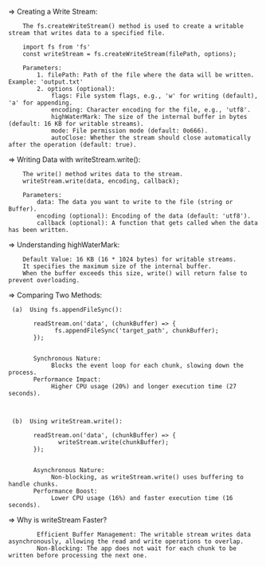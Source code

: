 =>  Creating a Write Stream:

        The fs.createWriteStream() method is used to create a writable stream that writes data to a specified file.

        import fs from 'fs'
        const writeStream = fs.createWriteStream(filePath, options);

        Parameters:
            1. filePath: Path of the file where the data will be written.  Example: 'output.txt'
            2. options (optional):
                flags: File system flags, e.g., 'w' for writing (default), 'a' for appending.
                encoding: Character encoding for the file, e.g., 'utf8'.
                highWaterMark: The size of the internal buffer in bytes (default: 16 KB for writable streams).
                mode: File permission mode (default: 0o666).
                autoClose: Whether the stream should close automatically after the operation (default: true).



=>   Writing Data with writeStream.write():

        The write() method writes data to the stream.
        writeStream.write(data, encoding, callback);

        Parameters:
            data: The data you want to write to the file (string or Buffer).
            encoding (optional): Encoding of the data (default: 'utf8').
            callback (optional): A function that gets called when the data has been written.


=>   Understanding highWaterMark:

        Default Value: 16 KB (16 * 1024 bytes) for writable streams.
        It specifies the maximum size of the internal buffer.
        When the buffer exceeds this size, write() will return false to prevent overloading.






=>   Comparing Two Methods:

     (a)  Using fs.appendFileSync():
          
           readStream.on('data', (chunkBuffer) => {
                 fs.appendFileSync('target_path', chunkBuffer);
           });


           Synchronous Nature:
                Blocks the event loop for each chunk, slowing down the process.
           Performance Impact:
                Higher CPU usage (20%) and longer execution time (27 seconds).


    
     (b)  Using writeStream.write():

           readStream.on('data', (chunkBuffer) => {
                  writeStream.write(chunkBuffer);
           });


           Asynchronous Nature:
                Non-blocking, as writeStream.write() uses buffering to handle chunks.
           Performance Boost:
                Lower CPU usage (16%) and faster execution time (16 seconds).



=>   Why is writeStream Faster?

            Efficient Buffer Management: The writable stream writes data asynchronously, allowing the read and write operations to overlap.
            Non-Blocking: The app does not wait for each chunk to be written before processing the next one.